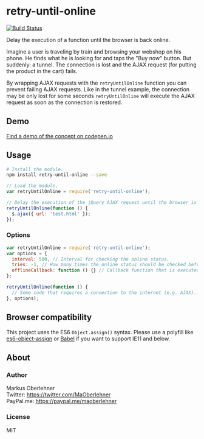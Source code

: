 # retry-until-online
[![Build Status](https://travis-ci.org/maoberlehner/retry-until-online.svg?branch=master)](https://travis-ci.org/maoberlehner/retry-until-online)

Delay the execution of a function until the browser is back online.

Imagine a user is traveling by train and browsing your webshop on his phone. He finds what he is looking for and taps the "Buy now" button. But suddenly: a tunnel. The connection is lost and the AJAX request (for putting the product in the cart) fails.

By wrapping AJAX requests with the `retryUntilOnline` function you can prevent failing AJAX requests. Like in the tunnel example, the connection may be only lost for some seconds `retryUntilOnline` will execute the AJAX request as soon as the connection is restored.

## Demo
[Find a demo of the concept on codepen.io](http://codepen.io/moberlehner/full/gwgdJm/)

## Usage
```bash
# Install the module.
npm install retry-until-online --save
```

```js
// Load the module.
var retryUntilOnline = require('retry-until-online');

// Delay the execution of the jQuery AJAX request until the browser is back online.
retryUntilOnline(function () {
  $.ajax({ url: 'test.html' });
});
```

### Options
```js
var retryUntilOnline = require('retry-until-online');
var options = {
  interval: 500, // Interval for checking the online status.
  tries: -1, // How many times the online status should be checked before giving up (-1 = unlimited).
  offlineCallback: function () {} // Callback function that is executed if `tries` reaches 0.
};

retryUntilOnline(function () {
  // Some code that requires a connection to the internet (e.g. AJAX).
}, options);
```

## Browser compatibility
This project uses the ES6 `Object.assign()` syntax. Please use a polyfill like [es6-object-assign](https://www.npmjs.com/package/es6-object-assign) or [Babel](https://babeljs.io/) if you want to support IE11 and below.

## About
### Author
Markus Oberlehner  
Twitter: https://twitter.com/MaOberlehner  
PayPal.me: https://paypal.me/maoberlehner

### License
MIT
